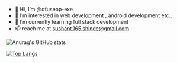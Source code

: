 - 👋 Hi, I’m @dfuseop-exe
- 👀 I’m interested in web development , android development etc..
- 🌱 I’m currently learning full stack development
- 📫 reach me at sushant.165.shinde@gmail.com
 
![Anurag's GitHub stats](https://github-readme-stats.vercel.app/api?username=dfuseop-exe&show_icons=true&theme=radical)

[![Top Langs](https://github-readme-stats.vercel.app/api/top-langs/?username=dfuseop-exe&layout=compact)](https://github.com/anuraghazra/github-readme-stats)

<!---
dfuseop-exe/dfuseop-exe is a ✨ special ✨ repository because its `README.md` (this file) appears on your GitHub profile.
You can click the Preview link to take a look at your changes.
--->
